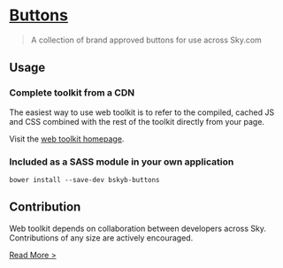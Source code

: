 [Buttons](http://skyglobal.github.io/buttons/) 
========================

> A collection of brand approved buttons for use across Sky.com

## Usage

### Complete toolkit from a CDN

The easiest way to use web toolkit is to refer to the compiled, cached JS and CSS combined with the rest of the toolkit directly from your page.

Visit the [web toolkit homepage](http://skyglobal.github.io/web-toolkit).


### Included as a SASS module in your own application

`bower install --save-dev bskyb-buttons`

## Contribution

Web toolkit depends on collaboration between developers across Sky. Contributions of any size are actively encouraged.

[Read More >](CONTRIBUTING.md)
